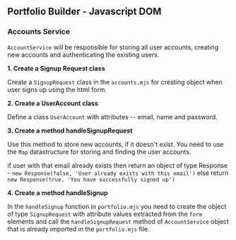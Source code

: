 ## Portfolio Builder - Javascript DOM

### Accounts Service

`AccountService` will be responsible for storing all user accounts, creating new accounts and authenticating the existing users.

**1. Create a Signup Request class**

Create a `SignupRequest` class in the `accounts.mjs` for creating object when user signs up using the html form.

**2. Create a UserAccount class**

Define a class `UserAccount` with attributes -- email, name and password.

**3. Create a method handleSignupRequest**

Use this method to store new accounts, if it doesn't exist. You need to use the `Map` datastructure for storing and finding the user accounts.

if user with that email already exists then return an object of type
Response - `new Response(false, 'User already exists with this email')`
else return `new Response(true, 'You have successfully signed up')`

**4. Create a method handleSignup**

In the `handleSignup` function in `portfolio.mjs` you need to create the object of type `SignupRequest` with attribute values extracted from the `form` elements and call the `handleSignupRequest` method of `AccountService` object that is already imported in the `portfolio.mjs` file.
